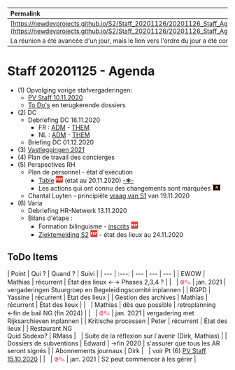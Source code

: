 <link rel="stylesheet" href="https://newdevprojects.github.io/S2/S2.css">
<link rel="stylesheet" href="S2.css">

&nbsp;

&nbsp;

| Permalink |
| :--- |
| [https://newdevprojects.github.io/S2/Staff_20201126/20201126_Staff_Agenda.html](https://newdevprojects.github.io/S2/Staff_20201126/20201126_Staff_Agenda.html) | 
| La réunion a été avancée d'un jour, mais le lien vers l'ordre du jour a été conservé |

# Staff 20201125 - Agenda

* (1) Opvolging vorige stafvergaderingen:
	* [PV Staff 10.11.2020](https://newdevprojects.github.io/S2/Staff_20201110/20201110_Staff_PV.html)
	* [To Do's](#todo) en terugkerende dossiers
* (2) DC 
	* Debriefing DC 18.11.2020
		* FR : [ADM](https://newdevprojects.github.io/S2/Staff/20201118_Adm_FR.pdf) - [THEM](https://newdevprojects.github.io/S2/Staff/20201118_Them_FR.pdf)
		* NL : [ADM](https://newdevprojects.github.io/S2/Staff/20201118_Adm_NL.pdf) - [THEM](https://newdevprojects.github.io/S2/Staff/20201118_Them_NL.pdf)
	* Briefing DC 01.12.2020
* (3) [Vastleggingen 2021](Vastleggingen_2021.md)
* (4) Plan de travail des concierges
* (5) Perspectives RH
	* Plan de personnel - état d'exécution
		* [Table](TablePlansPersonnel_20201120.pdf) ![](pdf.png) (état au 20.11.2020) [-&#10051;-](CONFIDENTIEEL_JdeV_20201119.md)
		* Les actions qui ont connu des changements sont marquées ![](table_NEW.png)
	* Chantal Luyten - principiële [vraag van S1](Vraag_S1_Luyten.md) van 19.11.2020
* (6) Varia
	* Debriefing HR-Netwerk 13.11.2020
	* Bilans d'étape :
		* Formation bilinguisme - [inscrits](Participants_S2_2020_prepa_bilinguisme.pdf) ![](pdf.png)
		* [Ziektemelding S2](20201124_Monitoring_Ziektemelding_S2.pdf) ![](pdf.png) - état des lieux au 24.11.2020 

<a name="todo"> </a>

## ToDo Items

| Point | Qui ? | Quand ? | Suivi |
| --- | :---: | --- | --- | --- |
| EWOW | Mathias | récurrent | &Eacute;tat des lieux &#8592;&#8594; Phases 2,3,4 ? |
| &nbsp; | <font color="crimson" size="3px">&#10179;&#9998;</font> | jan. 2021 | vergaderingen Stuurgroep en Begeleidingscomité inplannen |
| RGPD | Yassine | récurrent | &Eacute;tat des lieux |
| Gestion des archives | Mathias | récurrent | &Eacute;tat des lieux |
| &nbsp; | Mathias | dès que possible | retroplanning &#8592;fin de bail NG (fin 2024) |
| &nbsp; | <font color="crimson" size="3px">&#10179;&#9998;</font> | jan. 2021 | vergadering met Rijksarchieven inplannen |
| Kritische processen | Peter | récurrent | &Eacute;tat des lieux |
| Restaurant NG<br>Quid Sodexo? | RMass | &nbsp; | Suite de la réflexion sur l'avenir (Dirk, Mathias) |
| Dossiers de subventions | Edward | &#8594;fin 2020 | s'assurer que tous les AR seront signés |
| Abonnements journaux | Dirk | &nbsp; | voir Pt (6) [PV Staff 15.10.2020](https://newdevprojects.github.io/S2/Staff_20201015/20201015_Staff_PV.html#6-varia) |
| &nbsp; | <font color="crimson" size="3px">&#10179;&#9998;</font> | jan. 2021 | S2 peut commencer à les gérer |

